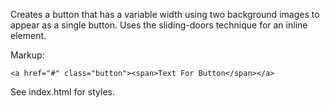Creates a button that has a variable width using two background images to
appear as a single button. Uses the sliding-doors technique for an inline
element.

Markup:

    <a href="#" class="button"><span>Text For Button</span></a>
    
See index.html for styles.